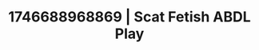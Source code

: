 ---
categories:
- Dirty inner voice
- AI-generated
- Eco-erotica
- Erotic oil massage
- Sensual slow talk
- Breath play
- ASMR
- Cosplay
image: /assets/images/1746688968869.jpg
layout: post
seo:
  description: Featured content with exclusive Scat Fetish, ABDL Play. HD images available.
  keywords: Scat Fetish, ABDL Play
  og_image: /assets/images/1746688968869.jpg
  schema_type: VisualArtwork
tags:
- '#1746688968869'
- ABDL Play
- Scat Fetish
title: 1746688968869 | Scat Fetish ABDL Play
---